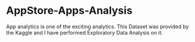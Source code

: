 # AppStore-Apps-Analysis
App analytics is one of the exciting analytics. This Dataset was provided by the Kaggle and I have performed Exploratory Data Analysis on it.
